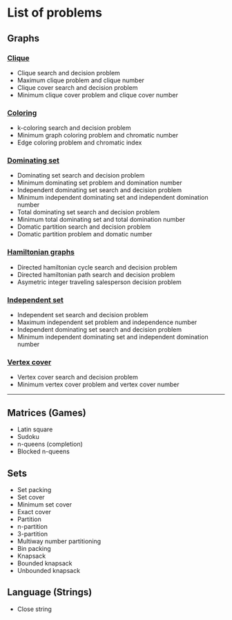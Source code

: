 # List of problems

## Graphs
### [Clique](/problems/clique)
  - Clique search and decision problem
  - Maximum clique problem and clique number
  - Clique cover search and decision problem 
  - Minimum clique cover problem and clique cover number
### [Coloring](/problems/coloring)
  - k-coloring search and decision problem
  - Minimum graph coloring problem and chromatic number
  - Edge coloring problem and chromatic index
### [Dominating set](/problems/domset)
  - Dominating set search and decision problem
  - Minimum dominating set problem and domination number
  - Independent dominating set search and decision problem
  - Minimum independent dominating set and independent domination number
  - Total dominating set search and decision problem
  - Minimum total dominating set and total domination number
  - Domatic partition search and decision problem
  - Domatic partition problem and domatic number
### [Hamiltonian graphs](/problems/hamiltonian)
  - Directed hamiltonian cycle search and decision problem
  - Directed hamiltonian path search and decision problem
  - Asymetric integer traveling salesperson decision problem
### [Independent set](/problems/indset)
  - Independent set search and decision problem
  - Maximum independent set problem and independence number
  - Independent dominating set search and decision problem
  - Minimum independent dominating set and independent domination number
### [Vertex cover](/problems/vertex_cover)
  - Vertex cover search and decision problem
  - Minimum vertex cover problem and vertex cover number
---


## Matrices (Games)
- Latin square
- Sudoku
- n-queens (completion)
- Blocked n-queens

## Sets
- Set packing
- Set cover
- Minimum set cover
- Exact cover
- Partition
- n-partition
- 3-partition
- Multiway number partitioning
- Bin packing
- Knapsack
- Bounded knapsack
- Unbounded knapsack

## Language (Strings)
- Close string